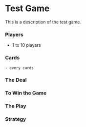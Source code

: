 # Test Game

This is a description of the test game.

### Players

* 1 to 10 players
  
### Cards
    - every cards

### The Deal

### To Win  the Game

### The Play

### Strategy
